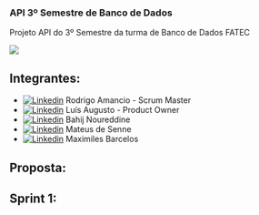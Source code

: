 ### API 3º Semestre de Banco de Dados
Projeto API do 3º Semestre da turma de Banco de Dados FATEC

![](https://user-images.githubusercontent.com/18652465/111547833-88631a00-8758-11eb-863c-ccf1e6e93f39.png)

## Integrantes:

- [![Linkedin](https://img.shields.io/badge/LinkedIn-blue?style=for-the-badge&logo=Linkedin)](https://www.linkedin.com/in/rodrigo-am%C3%A2ncio-do-prado-ten%C3%B3rio-a56641174) Rodrigo Amancio - Scrum Master
- [![Linkedin](https://img.shields.io/badge/LinkedIn-blue?style=for-the-badge&logo=Linkedin)](https://www.linkedin.com/in/luisaugustosb) Luís Augusto - Product Owner
- [![Linkedin](https://img.shields.io/badge/LinkedIn-blue?style=for-the-badge&logo=Linkedin)](https://www.linkedin.com/in/bahij-noureddine-941b681b7/) Bahij Noureddine
- [![Linkedin](https://img.shields.io/badge/LinkedIn-blue?style=for-the-badge&logo=Linkedin)](https://www.linkedin.com/in/mateus-senne-172905149) Mateus de Senne
- [![Linkedin](https://img.shields.io/badge/LinkedIn-blue?style=for-the-badge&logo=Linkedin)](https://www.linkedin.com/in/maxx-barcelos-aaa106b2) Maximiles Barcelos
 
 ## Proposta:
 
 
## Sprint 1:
